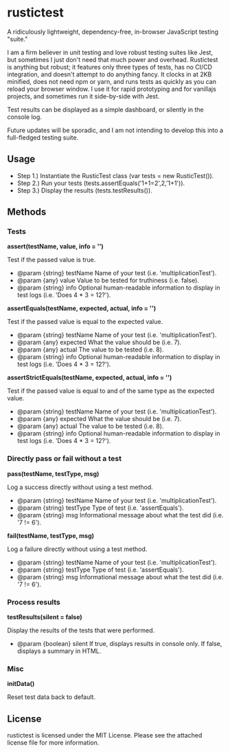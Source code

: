 # rustictest
A ridiculously lightweight, dependency-free, in-browser JavaScript testing "suite."

I am a firm believer in unit testing and love robust testing suites like Jest, but sometimes I just don't need that much power and overhead. Rustictest is anything but robust; it features only three types of tests, has no CI/CD integration, and doesn't attempt to do anything fancy. It clocks in at 2KB minified, does not need npm or yarn, and runs tests as quickly as you can reload your browser window. I use it for rapid prototyping and for vanillajs projects, and sometimes run it side-by-side with Jest.

Test results can be displayed as a simple dashboard, or silently in the console log.

Future updates will be sporadic, and I am not intending to develop this into a full-fledged testing suite.

## Usage
* Step 1.) Instantiate the RusticTest class (var tests = new RusticTest()).
* Step 2.) Run your tests (tests.assertEquals('1+1=2',2,'1+1')).
* Step 3.) Display the results (tests.testResults()).

## Methods
### Tests
**assert(testName, value, info = '')**

Test if the passed value is true.
* @param {string} testName Name of your test (i.e. 'multiplicationTest').
* @param {any} value Value to be tested for truthiness (i.e. false).
* @param {string} info Optional human-readable information to display in test logs (i.e. 'Does 4 * 3 = 12?').

**assertEquals(testName, expected, actual, info = '')**

Test if the passed value is equal to the expected value.
* @param {string} testName Name of your test (i.e. 'multiplicationTest').
* @param {any} expected What the value should be (i.e. 7).
* @param {any} actual The value to be tested (i.e. 8).
* @param {string} info Optional human-readable information to display in test logs (i.e. 'Does 4 * 3 = 12?').

**assertStrictEquals(testName, expected, actual, info = '')**

Test if the passed value is equal to and of the same type as the expected value.
* @param {string} testName Name of your test (i.e. 'multiplicationTest').
* @param {any} expected What the value should be (i.e. 7).
* @param {any} actual The value to be tested (i.e. 8).
* @param {string} info Optional human-readable information to display in test logs (i.e. 'Does 4 * 3 = 12?').

### Directly pass or fail without a test
**pass(testName, testType, msg)**

Log a success directly without using a test method.
* @param {string} testName Name of your test (i.e. 'multiplicationTest').
* @param {string} testType Type of test (i.e. 'assertEquals').
* @param {string} msg Informational message about what the test did (i.e. '7 != 6').

**fail(testName, testType, msg)**

Log a failure directly without using a test method.
* @param {string} testName Name of your test (i.e. 'multiplicationTest').
* @param {string} testType Type of test (i.e. 'assertEquals').
* @param {string} msg Informational message about what the test did (i.e. '7 != 6').

### Process results
**testResults(silent = false)**

Display the results of the tests that were performed.
* @param {boolean} silent If true, displays results in console only. If false, displays a summary in HTML.

### Misc
**initData()**

Reset test data back to default.

## License
rustictest is licensed under the MIT License. Please see the attached license file for more information.
